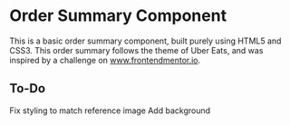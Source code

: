 # Order Summary Component
This is a basic order summary component, built purely using HTML5 and CSS3.
This order summary follows the theme of Uber Eats, and was inspired by a challenge on <a href="www.frontendmentor.io">www.frontendmentor.io</a>.
## To-Do
Fix styling to match reference image
Add background
